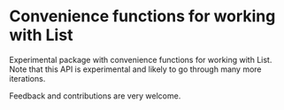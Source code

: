 # Convenience functions for working with List
Experimental package with convenience functions for working with List.
Note that this API is experimental and likely to go through many more iterations.

Feedback and contributions are very welcome.



